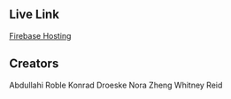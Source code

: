 ## Live Link

[Firebase Hosting](https://zoltar-speaks.firebaseapp.com/)

## Creators

Abdullahi Roble
Konrad Droeske
Nora Zheng
Whitney Reid
